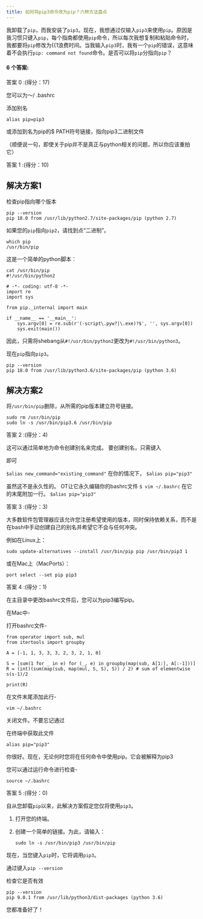 ```yaml
---
title: 如何将pip3命令改为pip？六种方法盘点
---
```

我卸载了`pip`，而我安装了`pip3`。现在，我想通过仅输入`pip3`来使用`pip`。原因是我习惯只键入`pip`，每个指南都使用`pip`命令，所以每次我想复制和粘贴命令时，我都要将`pip`修改为{{1浪费时间。当我输入`pip3`时，我有一个`pip`的错误，这意味着不会执行`pip: command not found`命令。是否可以将`pip`分指向`pip`？

#### 6 个答案:

答案 0 :(得分：17)

您可以为〜/ .bashrc

添加别名

```
alias pip=pip3

```

或添加到名为pip的$ PATH符号链接，指向pip3二进制文件

（顺便说一句，即使关于pip并不是真正与python相关的问题，所以你应该重拍它）

答案 1 :(得分：10)

## 解决方案1 ​​

检查pip指向哪个版本

```
pip --version
pip 18.0 from /usr/lib/python2.7/site-packages/pip (python 2.7)

```

如果您的`pip`指向`pip2`，请找到点“二进制”。

```
which pip
/usr/bin/pip

```

这是一个简单的python脚本：

```
cat /usr/bin/pip
#!/usr/bin/python2

# -*- coding: utf-8 -*-
import re
import sys

from pip._internal import main

if __name__ == '__main__':
    sys.argv[0] = re.sub(r'(-script\.pyw?|\.exe)?$', '', sys.argv[0])
    sys.exit(main())

```

因此，只需将shebang从`#!/usr/bin/python2`更改为`#!/usr/bin/python3`。

现在`pip`指向`pip3`。

```
pip --version
pip 18.0 from /usr/lib/python3.6/site-packages/pip (python 3.6)

```

## 解决方案2

将`/usr/bin/pip`删除，从所需的pip版本建立符号链接。

```
sudo rm /usr/bin/pip
sudo ln -s /usr/bin/pip3.6 /usr/bin/pip

```

答案 2 :(得分：4)

这可以通过简单地为命令创建别名来完成。 要创建别名，只需键入

即可

`$alias new_command="existing_command"`
在你的情况下，
`$alias pip="pip3"`

虽然这不是永久性的。 OT让它永久编辑你的bashrc文件
`$ vim ~/.bashrc`
在它的末尾附加一行。 `$alias pip="pip3"`

答案 3 :(得分：3)

大多数软件包管理器应该允许您注册希望使用的版本，同时保持依赖关系，而不是在bash中手动创建自己的别名并希望它不会与任何冲突。

例如在Linux上：

```
sudo update-alternatives --install /usr/bin/pip pip /usr/bin/pip3 1

```

或在Mac上（MacPorts）：

```
port select --set pip pip3

```

答案 4 :(得分：1)

在主目录中更改bashrc文件后，您可以为pip3编写pip。

在Mac中\-

打开bashrc文件\-

```
from operator import sub, mul
from itertools import groupby

A = [-1, 1, 3, 3, 3, 2, 3, 2, 1, 0]

S = [sum(1 for _ in e) for (_, e) in groupby(map(sub, A[1:], A[:-1]))]
R = (int)(sum(map(sub, map(mul, S, S), S)) / 2) # sum of elementwise s(s-1)/2

print(R)

```

在文件末尾添加此行\-

```
vim ~/.bashrc

```

关闭文件。不要忘记通过

在终端中获取此文件

```
alias pip="pip3"

```

你很好。现在，无论何时您将在任何命令中使用pip。它会被解释为pip3

您可以通过运行命令进行检查\-

```
source ~/.bashrc

```

答案 5 :(得分：0)

自从您卸载`pip`以来，此解决方案假定您仅将使用`pip3`。

1.  打开您的终端。

2.  创建一个简单的链接。为此，请输入：

    `sudo ln -s /usr/bin/pip3 /usr/bin/pip`

现在，当您键入`pip`时，它将调用`pip3`。

通过键入`pip --version`

检查它是否有效

```
pip --version
pip 9.0.1 from /usr/lib/python3/dist-packages (python 3.6)

```

您都准备好了！